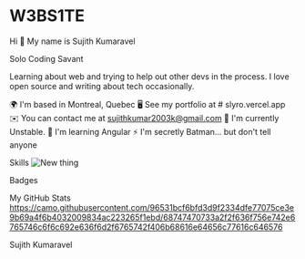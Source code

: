 # W3BS1TE

Hi 👋 My name is Sujith Kumaravel

Solo Coding Savant

Learning about web and trying to help out other devs in the process. I love open source and writing about tech occasionally.

🌍  I'm based in Montreal, Quebec
🖥️  See my portfolio at # slyro.vercel.app
✉️  You can contact me at sujithkumar2003k@gmail.com
🚀  I'm currently Unstable.
🧠  I'm learning Angular
⚡   I'm secretly Batman... but don't tell anyone

Skills
![New thing](https://camo.githubusercontent.com/eab2d96a9ae37157d26ccd0c94b09de4a01c18c647c5ca8e366097ca59511a04/68747470733a2f2f736b696c6c69636f6e732e6465762f69636f6e733f693d74732c6a732c68746d6c2c6373732c736173732c7461696c77696e646373732c707974686f6e2c6b6f746c696e2c72656163742c6e6578746a732c6e7578746a732c7376656c74652c6e6f64656a732c6769742c7673636f64652c616e64726f696473747564696f2c66697265626173652c73757061626173652c676f6f676c65636c6f75642c72617370626572727970692c626c656e646572
)

[//]: # (https://camo.githubusercontent.com/eab2d96a9ae37157d26ccd0c94b09de4a01c18c647c5ca8e366097ca59511a04/68747470733a2f2f736b696c6c69636f6e732e6465762f69636f6e733f693d74732c6a732c68746d6c2c6373732c736173732c7461696c77696e646373732c707974686f6e2c6b6f746c696e2c72656163742c6e6578746a732c6e7578746a732c7376656c74652c6e6f64656a732c6769742c7673636f64652c616e64726f696473747564696f2c66697265626173652c73757061626173652c676f6f676c65636c6f75642c72617370626572727970692c626c656e646572)

Badges

My GitHub Stats
https://camo.githubusercontent.com/96531bcf6bfd3d9f2334dfe77075ce3e9b69a4f6b4032009834ac223265f1ebd/68747470733a2f2f636f756e742e6765746c6f6c692e636f6d2f6765742f406b68616e64656c77616c646576

Sujith Kumaravel
